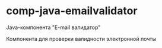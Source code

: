# comp-java-emailvalidator

Java-компонента "E-mail валидатор"

Компонента для проверки валидности электронной почты
